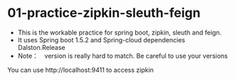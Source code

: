 # 01-practice-zipkin-sleuth-feign
* This is the workable practice for spring boot, zipkin, sleuth and feign.
* It uses Spring boot 1.5.2 and Spring-cloud dependencies Dalston.Release
* Note：　version is really hard to match. Be careful to use your versions


You can use http://localhost:9411 to access zipkin
